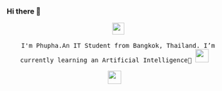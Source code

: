 ### Hi there 👋
<p align="center">
  <img src="https://user-images.githubusercontent.com/5679180/79618120-0daffb80-80be-11ea-819e-d2b0fa904d07.gif" width="27px">
  <br><br>
  <samp>
I'm Phupha.An IT Student from Bangkok, Thailand. I’m currently learning an Artificial Intelligence🤖
    <a href="https://www.instagram.com/___bx_x/?hl=th"><img height="30" src="https://github.com/WaylonWalker/WaylonWalker/blob/master/icon/instagram.jpg?raw=true"></a>&nbsp;&nbsp;
     <br><br> <a href="https://www.instagram.com/___bx_x/?hl=th"><img height="30" src="https://github.com/WaylonWalker/WaylonWalker/blob/master/icon/instagram.jpg?raw=true"></a>&nbsp;&nbsp;
  </samp>
</p>

<!--
**c0zyb0y/c0zyb0y** is a ✨ _special_ ✨ repository because its `README.md` (this file) appears on your GitHub profile.

Here are some ideas to get you started:

- 🔭 I’m currently working on ...
- 🌱 I’m currently learning ...
- 👯 I’m looking to collaborate on ...
- 🤔 I’m looking for help with ...
- 💬 Ask me about ...
- 📫 How to reach me: ...
- 😄 Pronouns: ...
- ⚡ Fun fact: ...
-->
